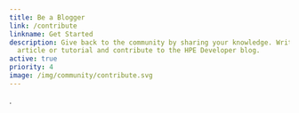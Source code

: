 ```yaml
---
title: Be a Blogger
link: /contribute
linkname: Get Started
description: Give back to the community by sharing your knowledge. Write an
  article or tutorial and contribute to the HPE Developer blog.
active: true
priority: 4
image: /img/community/contribute.svg
---
```

.